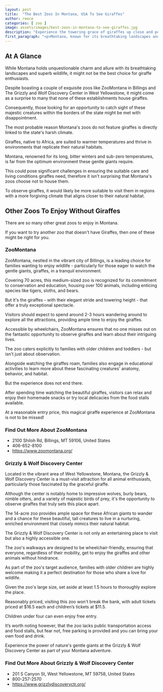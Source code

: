 ```yaml
---
layout: post
title:  "The Best Zoos In Montana, USA To See Giraffes"
author: reece
categories: [ zoo ]
image: assets/images/best-zoos-in-montana-to-see-giraffes.jpg
description: "Experience the towering grace of giraffes up close and personal in Montana's top zoos. Uncover our expert picks for the best zoos in Montana to encounter these gentle giants. Get tips on when to visit, where to stay and enjoy an unforgettable giraffe adventure in the Treasure State."
first_paragraph: "<p>Montana, known for its breathtaking landscapes and rich wildlife, also offers awe-inspiring experiences for animal lovers and family explorers at its fabulous zoos.</p><p>One fascinating, long-necked creature that captivates both kids and adults at these zoos are the giraffes! Their majestic stature, tranquil demeanor, and ultimate grace make them a must-see at any zoo.</p><p>If you're looking to bask in the real essence of the wild, or maybe, hoping to feed or even touch these gentle sky-scrapers, you’re in luck.</p><p>This article will guide you through the best zoos in Montana for an unforgettable giraffe encounter.</p><p>So, buckle under the Montana sky as we embark on an exciting, neck-stretching journey to the realm of giraffes.</p>"
---
```


<div class="overview" markdown="1"> 

## At A Glance 

While Montana holds unquestionable charm and allure with its breathtaking landscapes and superb wildlife, it might not be the best choice for giraffe enthusiasts. 

Despite boasting a couple of exquisite zoos like ZooMontana in Billings and The Grizzly and Wolf Discovery Center in West Yellowstone, it might come as a surprise to many that none of these establishments house giraffes. 

Consequently, those looking for an opportunity to catch sight of these majestic creatures within the borders of the state might be met with disappointment.

The most probable reason Montana's zoos do not feature giraffes is directly linked to the state's harsh climate. 

Giraffes, native to Africa, are suited to warmer temperatures and thrive in environments that replicate their natural habitats. 

Montana, renowned for its long, bitter winters and sub-zero temperatures, is far from the optimum environment these gentle giants require. 

This could pose significant challenges in ensuring the suitable care and living conditions giraffes need, therefore it isn't surprising that Montana's zoos choose not to house them. 

To observe giraffes, it would likely be more suitable to visit them in regions with a more forgiving climate that aligns closer to their natural habitat.

</div>



## Other Zoos To Enjoy Without Giraffes

There are so many other great zoos to enjoy in Montana. 

If you want to try another zoo that doesn't have Giraffes, then one of these might be right for you.

### ZooMontana

ZooMontana, nestled in the vibrant city of Billings, is a leading choice for families wanting to enjoy wildlife - particularly for those eager to watch the gentle giants, giraffes, in a tranquil environment. 

Covering 70 acres, this medium-sized zoo is recognized for its commitment to conservation and education, housing over 100 animals, including enticing species like tigers, sloths, and bears. 

But it's the giraffes - with their elegant stride and towering height - that offer a truly exceptional spectacle. 

Visitors should expect to spend around 2-3 hours wandering around to explore all the attractions, providing ample time to enjoy the giraffes. 



Accessible by wheelchairs, ZooMontana ensures that no one misses out on the fantastic opportunity to observe giraffes and learn about their intriguing lives. 

The zoo caters explicitly to families with older children and toddlers - but isn't just about observation. 

Alongside watching the giraffes roam, families also engage in educational activities to learn more about these fascinating creatures' anatomy, behavior, and habitat. 

But the experience does not end there. 

After spending time watching the beautiful giraffes, visitors can relax and enjoy their homemade snacks or try local delicacies from the food stalls available. 

At a reasonable entry price, this magical giraffe experience at ZooMontana is not to be missed!

<div class="find-out-more" markdown="1">

### Find Out More About ZooMontana

- 2100 Shiloh Rd, Billings, MT 59106, United States
- 406-652-8100
- https://www.zoomontana.org/


</div>




### Grizzly & Wolf Discovery Center

Located in the vibrant area of West Yellowstone, Montana, the Grizzly & Wolf Discovery Center is a must-visit attraction for all animal enthusiasts, particularly those fascinated by the graceful giraffe. 

Although the center is notably home to impressive wolves, burly bears, nimble otters, and a variety of majestic birds of prey, it's the opportunity to observe giraffes that truly sets this place apart. 

The 14-acre zoo provides ample space for these African giants to wander and a chance for these beautiful, tall creatures to live in a nurturing, enriched environment that closely mimics their natural habitat. 



The Grizzly & Wolf Discovery Center is not only an entertaining place to visit but also a highly accessible one. 

The zoo's walkways are designed to be wheelchair-friendly, ensuring that everyone, regardless of their mobility, get to enjoy the giraffes and other animals without hindrance. 

As part of the zoo's target audience, families with older children are highly welcome making it a perfect destination for those who share a love for wildlife. 

Given the zoo's large size, set aside at least 1.5 hours to thoroughly explore the place. 

Reasonably priced, visiting this zoo won't break the bank, with adult tickets priced at $16.5 each and children’s tickets at $11.5. 

Children under four can even enjoy free entry. 

It’s worth noting however, that the zoo lacks public transportation access and food stalls, but fear not, free parking is provided and you can bring your own food and drink. 

Experience the power of nature's gentle giants at the Grizzly & Wolf Discovery Center as part of your Montana adventure.

<div class="find-out-more" markdown="1">

### Find Out More About Grizzly & Wolf Discovery Center

- 201 S Canyon St, West Yellowstone, MT 59758, United States
- 800-257-2570
- https://www.grizzlydiscoveryctr.org/


</div>



